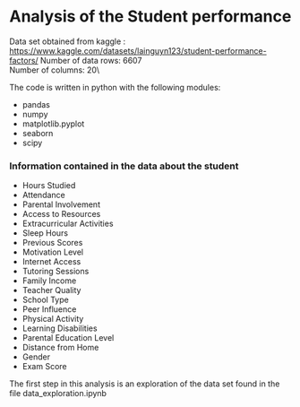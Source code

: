 # Analysis of the Student performance
Data set obtained from kaggle : https://www.kaggle.com/datasets/lainguyn123/student-performance-factors/
Number of data rows: 6607\
Number of columns: 20\

The code is written in python with the following modules:
* pandas 
* numpy
* matplotlib.pyplot
* seaborn 
* scipy
### Information contained in the data about the student
- Hours Studied                 
- Attendance                    
- Parental Involvement
- Access to Resources           
- Extracurricular Activities    
- Sleep Hours                   
- Previous Scores               
- Motivation Level              
- Internet Access               
- Tutoring Sessions             
- Family Income                 
- Teacher Quality                
- School Type                   
- Peer Influence                
- Physical Activity             
- Learning Disabilities         
- Parental Education Level       
- Distance from Home             
- Gender                        
- Exam Score        


The first step in this analysis is an exploration of the data set found in the file data_exploration.ipynb
